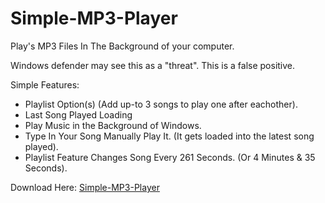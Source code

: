 # Simple-MP3-Player
Play's MP3 Files In The Background of your computer.

Windows defender may see this as a "threat". This is a false positive.

Simple Features:

- Playlist Option(s) (Add up-to 3 songs to play one after eachother).
- Last Song Played Loading
- Play Music in the Background of Windows.
- Type In Your Song Manually Play It. (It gets loaded into the latest song played).
- Playlist Feature Changes Song Every 261 Seconds. (Or 4 Minutes & 35 Seconds).

Download Here: [Simple-MP3-Player](https://github.com/Cracko298/Simple-MP3-Player/releases/download/1.0/Simple-MP3-Player.exe)
